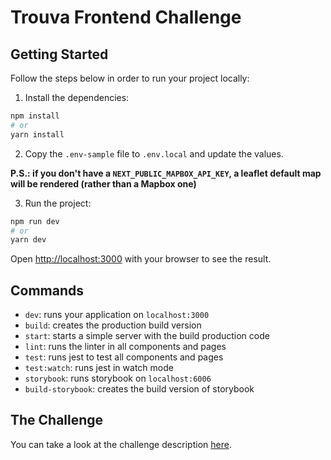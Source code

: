 # Trouva Frontend Challenge

<!-- ![ci](https://github.com/lcnogueira/nextjs-boilerplate/workflows/ci/badge.svg) -->

## Getting Started

Follow the steps below in order to run your project locally:

1. Install the dependencies:

```bash
npm install
# or
yarn install
```

2. Copy the `.env-sample` file to `.env.local` and update the values.

**P.S.: if you don't have a `NEXT_PUBLIC_MAPBOX_API_KEY`, a leaflet default map will be rendered (rather than a Mapbox one)**

3. Run the project:

```bash
npm run dev
# or
yarn dev
```

Open [http://localhost:3000](http://localhost:3000) with your browser to see the result.

## Commands

- `dev`: runs your application on `localhost:3000`
- `build`: creates the production build version
- `start`: starts a simple server with the build production code
- `lint`: runs the linter in all components and pages
- `test`: runs jest to test all components and pages
- `test:watch`: runs jest in watch mode
- `storybook`: runs storybook on `localhost:6006`
- `build-storybook`: creates the build version of storybook

## The Challenge

You can take a look at the challenge description [here](https://github.com/Trouva/product-technical-tests/blob/master/challenges/Engineer.front_end.lvl1.md).

